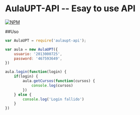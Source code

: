 # AulaUPT-API -- Esay to use API

[![NPM](https://nodei.co/npm/aulaupt-api.png)](https://nodei.co/npm/aulaupt-api/)

##Uso

```javascript
var AulaUPT = require('aulaupt-api');

var aula = new AulaUPT({
	usuario: '2013000725',
	password: '467593649',
})

aula.login(function(login) {
	if(login) {
		aula.getCursos(function(cursos) {
			console.log(cursos)
		})
	} else {
		console.log('Login fallido')
	}
})
```
